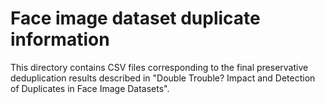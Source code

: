# Face image dataset duplicate information

This directory contains CSV files corresponding to the final preservative deduplication results described in "Double Trouble? Impact and Detection of Duplicates in Face Image Datasets".
